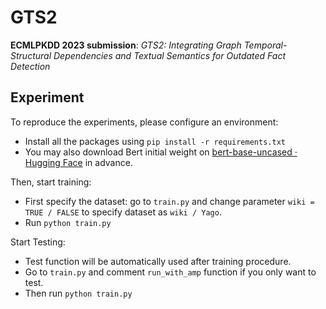 # GTS2

**ECMLPKDD 2023 submission**: *GTS2: Integrating Graph Temporal-Structural Dependencies and Textual Semantics for Outdated Fact Detection*

## Experiment

To reproduce the experiments, please configure an environment:

- Install all the packages using  `pip install -r requirements.txt`
- You may also download Bert initial weight on [bert-base-uncased · Hugging Face](https://huggingface.co/bert-base-uncased) in advance.

Then, start training:

- First specify the dataset: go to `train.py` and change parameter `wiki = TRUE / FALSE` to specify dataset as `wiki / Yago`.
- Run `python train.py`

Start Testing:

- Test function will be automatically used after training procedure.
- Go to `train.py` and comment `run_with_amp` function if you only want to test.
- Then run `python train.py`
